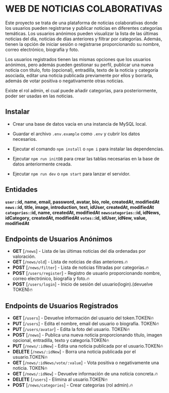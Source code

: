 # WEB DE NOTICIAS COLABORATIVAS

Este proyecto se trata de una plataforma de noticias colaborativas donde los usuarios pueden registrarse y publicar noticias en diferentes categorías temáticas. Los usuarios anónimos pueden visualizar la lista de las últimas noticias del día, noticias de días anteriores y filtrar por categorías. Además, tienen la opción de iniciar sesión o registrarse proporcionando su nombre, correo electrónico, biografía y foto.

Los usuarios registrados tienen las mismas opciones que los usuarios anónimos, pero además pueden gestionar su perfil, publicar una nueva noticia con título, foto (opcional), entradilla, texto de la noticia y categoría asociada, editar una noticia publicada previamente por ellos y borrarla, además de votar positiva o negativamente otras noticias.

Existe el rol admin, el cual puede añadir categorías, para posteriormente, poder ser usadas en las noticias.

## Instalar

- Crear una base de datos vacía en una instancia de MySQL local.

- Guardar el archivo `.env.example` como `.env` y cubrir los datos necesarios.

- Ejecutar el comando `npm install` o `npm i` para instalar las dependencias.

- Ejecutar `npm run initDB` para crear las tablas necesarias en la base de datos anteriormente creada.

- Ejecutar `npm run dev` o `npm start` para lanzar el servidor.

## Entidades

**`user:`:id, name, email, password, avatar, bio, role, createdAt, modifiedAt**
**`news:`:id, title, image, introduction, text, idUser, createdAt, modifiedAt**
**`categories:`:id, name, createdAt, modifiedAt**
**`newscategories:`:id, idNews, idCategory, createdAt, modifiedAt**
**`votes:`:id, idUser, idNew, value, modifiedAt**

## Endpoints de Usuarios Anónimos

- **GET** [`/news`] - Lista de las últimas noticias del día ordenadas por valoración.
- **GET** [`/news/old`] - Lista de noticias de días anteriores.🔥
- **POST** [`/news/filter`] - Lista de noticias filtradas por categorías.🔥
- **POST** [`/users/register`] - Registro de usuario proporcionando nombre, correo electrónico, biografía y foto.🔥
- **POST** [`/users/login`] - Inicio de sesión del usuario(login).(devuelve TOKEN)🔥

## Endpoints de Usuarios Registrados

- **GET** [`/users`] - Devuelve información del usuario del token.TOKEN🔥
- **PUT** [`/users`] - Edita el nombre, email del usuario o biografía. TOKEN🔥
- **PUT** [`/users/avatar`] - Edita la foto del usuario. TOKEN🔥
- **POST** [`/news`] - Publica una nueva noticia proporcionando título, imagen opcional, entradilla, texto y categoría.TOKEN🔥
- **PUT** [`/news/:idNew`] - Edita una noticia publicada por el usuario.TOKEN🔥
- **DELETE** [`/news/:idNew`] - Borra una noticia publicada por el usuario.TOKEN🔥
- **GET** [`/news/:idNews/vote/:value`] - Vota positiva o negativamente una noticia. TOKEN🔥
- **GET** [`/news/:idNew`] - Devuelve información de una noticia concreta.🔥
- **DELETE** [`/users`] - Elimina al usuario.TOKEN🔥
- **POST** [`/news/categories`] - Crear categorias (rol admin).🔥
